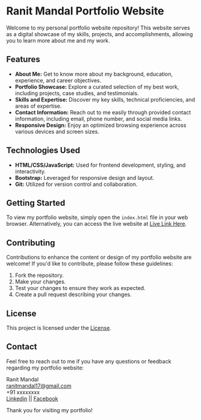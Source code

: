 # Ranit Mandal Portfolio Website

Welcome to my personal portfolio website repository! This website serves as a digital showcase of my skills, projects, and accomplishments, allowing you to learn more about me and my work.

## Features

- **About Me:** Get to know more about my background, education, experience, and career objectives.
- **Portfolio Showcase:** Explore a curated selection of my best work, including projects, case studies, and testimonials.
- **Skills and Expertise:** Discover my key skills, technical proficiencies, and areas of expertise.
- **Contact Information:** Reach out to me easily through provided contact information, including email, phone number, and social media links.
- **Responsive Design:** Enjoy an optimized browsing experience across various devices and screen sizes.

## Technologies Used

- **HTML/CSS/JavaScript:** Used for frontend development, styling, and interactivity.
- **Bootstrap:** Leveraged for responsive design and layout.
- **Git:** Utilized for version control and collaboration.

## Getting Started

To view my portfolio website, simply open the `index.html` file in your web browser. Alternatively, you can access the live website at [Live Link Here](https://ranitmandal.github.io/Ranit/).

## Contributing

Contributions to enhance the content or design of my portfolio website are welcome! If you'd like to contribute, please follow these guidelines:

1. Fork the repository.
2. Make your changes.
3. Test your changes to ensure they work as expected.
4. Create a pull request describing your changes.

## License

This project is licensed under the [License](LICENSE).

## Contact

Feel free to reach out to me if you have any questions or feedback regarding my portfolio website:

Ranit Mandal   
ranitmandal17@gmail.com   
+91 xxxxxxxx   
[Linkedin](https://www.linkedin.com/in/ranitmandal/) || [Facebook](https://www.facebook.com/ranitmandal17/)    

Thank you for visiting my portfolio!

